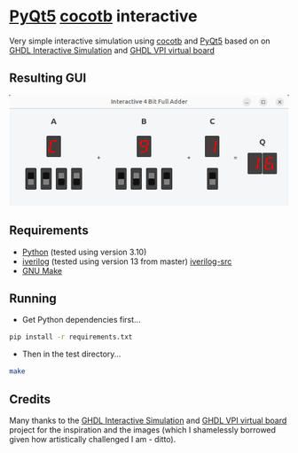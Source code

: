 # [PyQt5] [cocotb] interactive

Very simple interactive simulation using [cocotb] and [PyQt5] based on on [GHDL Interactive Simulation] and [GHDL VPI virtual board]

## Resulting GUI

![Interactive Adder Simulation](screenshot.png)

## Requirements
- [Python] (tested using version 3.10)
- [iverilog] (tested using version 13 from master) [iverilog-src]
- [GNU Make]

## Running
- Get Python dependencies first...
```bash
pip install -r requirements.txt
```
- Then in the test directory...
```bash
make
```

## Credits
Many thanks to the [GHDL Interactive Simulation] and [GHDL VPI virtual board] project for the inspiration and the images (which I shamelessly borrowed given how artistically challenged I am - ditto).

[GHDL Interactive Simulation]:  https://github.com/chuckb/ghdl-interactive-sim/blob/main/README.md
[GHDL VPI virtual board]:       https://gitlab.ensta-bretagne.fr/bollenth/ghdl-vpi-virtual-board
[GNU Make]:                     https://www.gnu.org/software/make/
[PyQt5]:                        https://pypi.org/project/PyQt5/
[Cocotb]:                       https://docs.cocotb.org/en/stable/
[Python]:                       https://www.python.org/downloads/
[iverilog]:                     https://steveicarus.github.io/iverilog/
[iverilog-src]:                 https://github.com/steveicarus/iverilog
